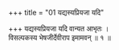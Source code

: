 +++
title = "01 यद्यस्यप्रियजा यदि"

+++
यद्यस्यप्रियजा यदि वान्यत आभृतः ।  
विसल्पकस्य भेषजीर्देवीराप इमामवन् ॥ १ ॥